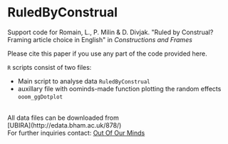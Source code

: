 # RuledByConstrual

Support code for Romain, L., P. Milin & D. Divjak. "Ruled by Construal? Framing article choice in English" in *Constructions and Frames*

Please cite this paper if you use any part of the code provided here.

`R` scripts consist of two files:

+ Main script to analyse data						`RuledByConstrual`
+ auxillary file with oominds-made function plotting the random effects
  													`ooom_ggDotplot`
<br>
All data files can be downloaded from <br>
[UBIRA](http://edata.bham.ac.uk/878/)

<br>
For further inquiries contact: <a href="mailto:ooominds@ooominds.org">Out Of Our Minds</a>

